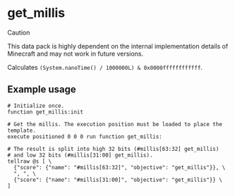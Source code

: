 # get_millis

> [!CAUTION]
> This data pack is highly dependent on the internal implementation details of Minecraft and may not work in future versions.

Calculates `(System.nanoTime() / 1000000L) & 0x0000ffffffffffff`.

## Example usage

```mcfunction
# Initialize once.
function get_millis:init

# Get the millis. The execution position must be loaded to place the template.
execute positioned 0 0 0 run function get_millis:

# The result is split into high 32 bits (#millis[63:32] get_millis)
# and low 32 bits (#millis[31:00] get_millis).
tellraw @s [ \
  {"score": {"name": "#millis[63:32]", "objective": "get_millis"}}, \
  ", ", \
  {"score": {"name": "#millis[31:00]", "objective": "get_millis"}} \
]
```

